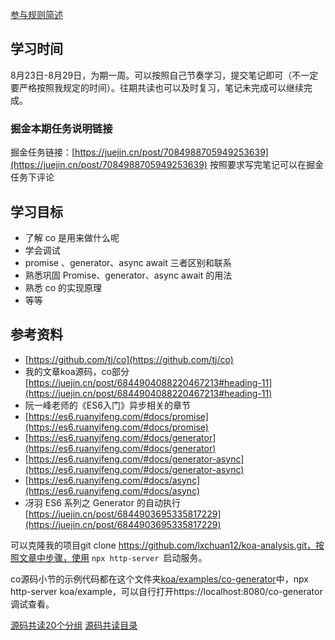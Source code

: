 [参与规则简述](https://www.yuque.com/ruochuan12/notice/gm51y6?view=doc_embed)
## 学习时间
8月23日-8月29日，为期一周。可以按照自己节奏学习，提交笔记即可（不一定要严格按照我规定的时间）。往期共读也可以及时复习，笔记未完成可以继续完成。
### 掘金本期任务说明链接

掘金任务链接：[https://juejin.cn/post/7084988705949253639](https://juejin.cn/post/7084988705949253639)
按照要求写完笔记可以在掘金任务下评论
## 学习目标

- 了解 co 是用来做什么呢
- 学会调试
- promise 、generator、async await 三者区别和联系
- 熟悉巩固 Promise、generator、async await 的用法
- 熟悉 co 的实现原理
- 等等
## 
## 参考资料

- [https://github.com/tj/co](https://github.com/tj/co)
- 我的文章koa源码，co部分 [https://juejin.cn/post/6844904088220467213#heading-11](https://juejin.cn/post/6844904088220467213#heading-11)
- 阮一峰老师的《ES6入门》异步相关的章节
- [https://es6.ruanyifeng.com/#docs/promise](https://es6.ruanyifeng.com/#docs/promise)
- [https://es6.ruanyifeng.com/#docs/generator](https://es6.ruanyifeng.com/#docs/generator)
- [https://es6.ruanyifeng.com/#docs/generator-async](https://es6.ruanyifeng.com/#docs/generator-async)
- [https://es6.ruanyifeng.com/#docs/async](https://es6.ruanyifeng.com/#docs/async)
- 冴羽 ES6 系列之 Generator 的自动执行 [https://juejin.cn/post/6844903695335817229](https://juejin.cn/post/6844903695335817229)

可以克隆我的项目git clone https://github.com/lxchuan12/koa-analysis.git，按照文章中步骤，使用 `npx http-server `启动服务。

co源码小节的示例代码都在这个文件夹[koa/examples/co-generator](https://link.juejin.cn/?target=https%3A%2F%2Fgithub.com%2Flxchuan12%2Fkoa-analysis%2Ftree%2Fmaster%2Fkoa%2Fexamples%2Fco-generator)中，npx http-server koa/example，可以自行打开https://localhost:8080/co-generator调试查看。


[源码共读20个分组](https://www.yuque.com/go/doc/56866898?view=doc_embed)
[源码共读目录](https://www.yuque.com/ruochuan12/notice/contents?view=doc_embed)
